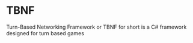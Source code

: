 # TBNF
Turn-Based Networking Framework or TBNF for short is a C# framework designed for turn based games
